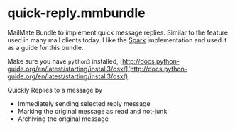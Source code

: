 # quick-reply.mmbundle
MailMate Bundle to implement quick message replies. Similar to the feature used in many mail clients today. I like the [Spark](https://sparkmailapp.com) implementation and used it as a guide for this bundle.

Make sure you have `python3` installed, [http://docs.python-guide.org/en/latest/starting/install3/osx/](http://docs.python-guide.org/en/latest/starting/install3/osx/)

Quickly Replies to a message by

* Immediately sending selected reply message
* Marking the original message as read and not-junk
* Archiving the original message

